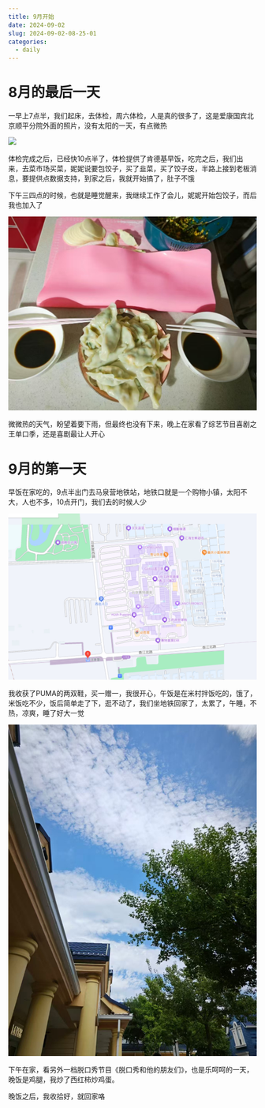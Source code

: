 ```yaml
---
title: 9月开始
date: 2024-09-02
slug: 2024-09-02-08-25-01
categories:
  - daily
---
```


# 8月的最后一天

一早上7点半，我们起床，去体检，周六体检，人是真的很多了，这是爱康国宾北京顺平分院外面的照片，没有太阳的一天，有点微热

![](images/2024-09-02-08-46-25.png)

体检完成之后，已经快10点半了，体检提供了肯德基早饭，吃完之后，我们出来，去菜市场买菜，妮妮说要包饺子，买了韭菜，买了饺子皮，半路上接到老板消息，要提供点数据支持，到家之后，我就开始搞了，肚子不饿

下午三四点的时候，也就是睡觉醒来，我继续工作了会儿，妮妮开始包饺子，而后我也加入了

![](images/sgdzudhopverbcfc.png)

微微热的天气，盼望着要下雨，但最终也没有下来，晚上在家看了综艺节目喜剧之王单口季，还是喜剧最让人开心

# 9月的第一天

早饭在家吃的，9点半出门去马泉营地铁站，地铁口就是一个购物小镇，太阳不大，人也不多，10点开门，我们去的时候人少

![](images/2024-09-02-08-54-20.png)

我收获了PUMA的两双鞋，买一赠一，我很开心，午饭是在米村拌饭吃的，饿了，米饭吃不少，饭后简单走了下，逛不动了，我们坐地铁回家了，太累了，午睡，不热，凉爽，睡了好大一觉

![](images/2024-09-02-08-54-51.png)

下午在家，看另外一档脱口秀节目《脱口秀和他的朋友们》，也是乐呵呵的一天，晚饭是鸡腿，我炒了西红柿炒鸡蛋。

晚饭之后，我收拾好，就回家咯